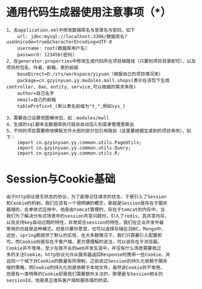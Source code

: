 # 通用代码生成器使用注意事项（*）
    1、去application.xml中修改数据库名与登录名与密码，如下
        url: jdbc:mysql://localhost:3306/数据库名?useUnicode=true&characterEncoding=UTF-8
        username: root(数据库用户名)
        password: 123456(密码)
    2、在generator.properties中修改生成代码所在项目根路径（只要到项目目录即可）、以及项目的包名、作者、邮箱、表的前缀
        baseDirect=D:/sts/workspace/yiyuan（根据自己的项目情况来）
        package=cn.gzyinyuan.yy.mudules.mall.shops(表示在该包下生成controller、dao、entity、service,可以根据的需求来改)
        author=自己名字
        email=自己的邮箱
        tablePrefix=t_(默认表名前缀为"t_",例如sys_)
        
    3、需要自己设置视图模块包，如：modules/mall
    4、生成的sql脚本去数据库执行就会自动加入到菜单管理里面去
    5、不同的项目需要修改模板文件头部的部分包引用路劲（这里要根据生成到的项目来改），如下：
        import cn.gzyinyuan.yy.common.utils.PageUtils;
        import cn.gzyinyuan.yy.common.utils.Query;
        import cn.gzyinyuan.yy.common.utils.R;
        
# Session与Cookie基础
    由于http协议是无状态的协议，为了能够记住请求的状态，于是引入了Session
    和Cookie的机制。我们应该有一个很明确的概念，那就是Session是存在于服务
    器端的，在单体式应用中，他是由tomcat管理的，存在于tomcat的内存中，当
    我们为了解决分布式场景中的session共享问题时，引入了redis，其共享内存，
    以及支持key自动过期的特性，非常契合session的特性，我们在企业开发中最
    常用的也就是这种模式。但是只要你愿意，也可以选择存储在JDBC，Mongo中，
    这些，spring都提供了默认的实现，在大多数情况下，我们只需要引入配置即
    可。而Cookie则是存在于客户端，更方便理解的说法，可以说存在于浏览器。
    Cookie并不常用，至少在我不长的web开发生涯中，并没有什么场景需要我过
    多的关注Cookie。http协议允许从服务器返回Response时携带一些Cookie，并
    且同一个域下对Cookie的数量有所限制，之前说过Session的持久化依赖于服务
    端的策略，而Cookie的持久化则是依赖于本地文件。虽然说Cookie并不常用，
    但是有一类特殊的Cookie却是我们需要额外关注的，那便是与Session相关的
    sessionId，他是真正维系客户端和服务端的桥梁。
        
        
